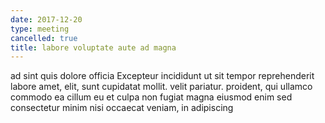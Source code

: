 ```yaml
---
date: 2017-12-20
type: meeting
cancelled: true
title: labore voluptate aute ad magna
---
```

ad sint quis dolore officia Excepteur incididunt ut sit tempor reprehenderit labore amet, elit, sunt cupidatat mollit. velit pariatur. proident, qui ullamco commodo ea cillum eu et culpa non fugiat magna eiusmod enim sed consectetur minim nisi occaecat veniam, in adipiscing